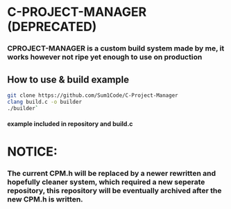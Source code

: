 # C-PROJECT-MANAGER (DEPRECATED)
### CPROJECT-MANAGER is a custom build system made by me, it works however not ripe yet enough to use on production
## How to use & build example
```bash
git clone https://github.com/Sum1Code/C-Project-Manager
clang build.c -o builder
./builder`
```
  

#### example included in repository and build.c

# NOTICE:
### The current CPM.h will be replaced by a newer rewritten and hopefully cleaner system, which required a new seperate repository, this repository will be eventually archived after the new CPM.h is written. 
